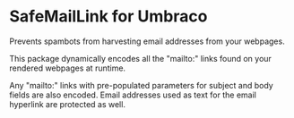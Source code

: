 ﻿# SafeMailLink for Umbraco

Prevents spambots from harvesting email addresses from your webpages.

This package dynamically encodes all the "mailto:" links found on your rendered webpages at runtime.

Any "mailto:" links with pre-populated parameters for subject and body fields are also encoded. Email addresses used as text for the email hyperlink are protected as well.